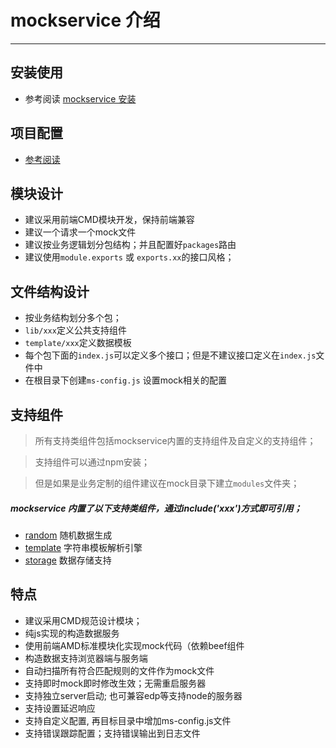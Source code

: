 # mockservice 介绍
-----------

## 安装使用
 - 参考阅读 [mockservice 安装](https://github.com/linkwisdom/mockservice)

## 项目配置
 - [参考阅读](config.md)

## 模块设计
 - 建议采用前端CMD模块开发，保持前端兼容
 - 建议一个请求一个mock文件
 - 建议按业务逻辑划分包结构；并且配置好`packages`路由
 - 建议使用`module.exports` 或 `exports.xx`的接口风格；

## 文件结构设计
 - 按业务结构划分多个包；
 - `lib/xxx`定义公共支持组件
 - `template/xxx`定义数据模板
 - 每个包下面的`index.js`可以定义多个接口；但是不建议接口定义在`index.js`文件中
 - 在根目录下创建`ms-config.js` 设置mock相关的配置

## 支持组件
 > 所有支持类组件包括mockservice内置的支持组件及自定义的支持组件；
 
 > 支持组件可以通过npm安装；
 
 > 但是如果是业务定制的组件建议在mock目录下建立`modules`文件夹；
 
##### mockservice 内置了以下支持类组件，通过include('xxx')方式即可引用；
 
 - [random](random.md) 随机数据生成
 - [template](template.md) 字符串模板解析引擎
 - [storage](storage.md) 数据存储支持


## 特点
- 建议采用CMD规范设计模块；
- 纯js实现的构造数据服务
- 使用前端AMD标准模块化实现mock代码（依赖beef组件
- 构造数据支持浏览器端与服务端
- 自动扫描所有符合匹配规则的文件作为mock文件
- 支持即时mock即时修改生效；无需重启服务器
- 支持独立server启动; 也可兼容edp等支持node的服务器
- 支持设置延迟响应
- 支持自定义配置, 再目标目录中增加ms-config.js文件
- 支持错误跟踪配置；支持错误输出到日志文件
